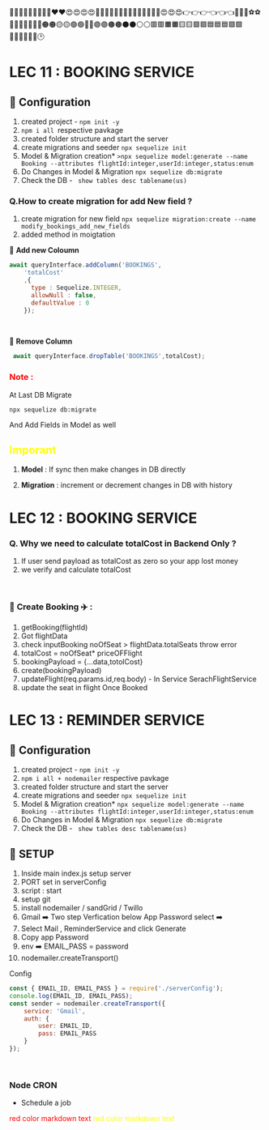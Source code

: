 💛💛💛💛💛💛💛💛💛❤️❤️😍😍😍😍🙈🙈🙈🚗🚗🚗📘📘📘📗📗📗📔📕😍😍😍👉👉👉👈👈👈🎈🎈🎆⚽⚽🍔🍔🍿🍿🍟🔴🔴🟠🟠🟡🟡🟢🟢🔵🔵🟣🟣🟤🟤⚫⚫⚪⚪🟥🟥🟧🟧🟨🟨🟩🟩🟦🟦🟦🟪🟪🔶🔶🔷🔷🔲🔲🕑


# LEC 11 : BOOKING SERVICE

## 🔴 **Configuration**
1. created project - 
`npm init -y`
2. `npm i all `respective pavkage
3. created folder structure and start the server
4. create migrations and seeder
`npx sequelize init`
5. Model & Migration creation*
`>npx sequelize model:generate --name Booking --attributes flightId:integer,userId:integer,status:enum`
6. Do Changes in Model & Migration
`npx sequelize db:migrate`
7. Check the DB -  ` show tables
desc tablename(us)`

### **Q.How to create migration for add New field ?**
1. create migration for new field `npx sequelize migration:create --name modify_bookings_add_new_fields`
2. added method in moigtation

🔶 **Add new Coloumn**

``` javascript 
await queryInterface.addColumn('BOOKINGS', 
    'totalCost'
    ,{ 
      type : Sequelize.INTEGER,
      allowNull : false,
      defaultValue : 0
    });
```

</br>


🔶 **Remove Column**
``` javascript
 await queryInterface.dropTable('BOOKINGS',totalCost);
 ```

### <red>Note : </red> 
 At Last DB Migrate 

`npx sequelize db:migrate`

And Add Fields in Model as well

## <yellow>Imporant <yellow>
1. **Model** : If sync then make changes in DB directly

2. **Migration** : increment or decrement changes in DB with history


# LEC 12 : BOOKING SERVICE

### **Q.  Why we need to calculate totalCost in Backend Only ?**
1. If user send payload as totalCost as zero so your app lost money 
2. we verify  and calculate totalCost 

</br>

### 👺 **Create Booking** ✈️ :  
1. getBooking(flightId)
2. Got flightData 
3. check inputBooking noOfSeat > flightData.totalSeats throw error
4. totalCost = noOfSeat* priceOFFlight
5. bookingPayload = {...data,totolCost}
6. create(bookingPayload)
7. updateFlight(req.params.id,req.body) - In Service SerachFlightService
8. update the seat in flight Once Booked 


# LEC 13 : REMINDER SERVICE

## 🔴 **Configuration**
1. created project - 
`npm init -y`
2. `npm i all + nodemailer` respective pavkage
3. created folder structure and start the server
4. create migrations and seeder
`npx sequelize init`
5. Model & Migration creation*
`npx sequelize model:generate --name Booking --attributes flightId:integer,userId:integer,status:enum`
6. Do Changes in Model & Migration
`npx sequelize db:migrate`
7. Check the DB -  ` show tables
desc tablename(us)`

## 🔴 **SETUP**
1. Inside main index.js setup server
2. PORT set in serverConfig
3. script : start
4. setup git
5. install nodemailer / sandGrid / Twillo
6. Gmail ➡️ Two step Verfication below App Password select ➡️ 
7. Select Mail , ReminderService and click Generate
8. Copy app Password
9. env ➡️ EMAIL_PASS = password
10. nodemailer.createTransport()

Config 

``` javascript
const { EMAIL_ID, EMAIL_PASS } = require('./serverConfig');
console.log(EMAIL_ID, EMAIL_PASS);
const sender = nodemailer.createTransport({
    service: 'Gmail',
    auth: {
        user: EMAIL_ID,
        pass: EMAIL_PASS
    }
}); 
```
</br>



### **Node CRON**
- Schedule a job 


<style>
red { color: red }
yellow { color: yellow }
blue { color: blue }
</style>

<red> red color markdown text</red>
<yellow> red color markdown text</yellow>









